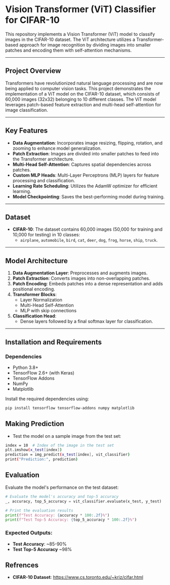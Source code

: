 # Vision Transformer (ViT) Classifier for CIFAR-10

This repository implements a Vision Transformer (ViT) model to classify images in the CIFAR-10 dataset. The ViT architecture utilizes a Transformer-based approach for image recognition by dividing images into smaller patches and encoding them with self-attention mechanisms.

---

## Project Overview

Transformers have revolutionized natural language processing and are now being applied to computer vision tasks. This project demonstrates the implementation of a ViT model on the CIFAR-10 dataset, which consists of 60,000 images (32x32) belonging to 10 different classes. The ViT model leverages patch-based feature extraction and multi-head self-attention for image classification.

---

## Key Features

- **Data Augmentation**: Incorporates image resizing, flipping, rotation, and zooming to enhance model generalization.
- **Patch Extraction**: Images are divided into smaller patches to feed into the Transformer architecture.
- **Multi-Head Self-Attention**: Captures spatial dependencies across patches.
- **Custom MLP Heads**: Multi-Layer Perceptrons (MLP) layers for feature processing and classification.
- **Learning Rate Scheduling**: Utilizes the AdamW optimizer for efficient learning.
- **Model Checkpointing**: Saves the best-performing model during training.

---

## Dataset

- **CIFAR-10**: The dataset contains 60,000 images (50,000 for training and 10,000 for testing) in 10 classes:
  - `airplane`, `automobile`, `bird`, `cat`, `deer`, `dog`, `frog`, `horse`, `ship`, `truck`.

---

## Model Architecture

1. **Data Augmentation Layer**: Preprocesses and augments images.
2. **Patch Extraction**: Converts images into non-overlapping patches.
3. **Patch Encoding**: Embeds patches into a dense representation and adds positional encoding.
4. **Transformer Blocks**:
   - Layer Normalization
   - Multi-Head Self-Attention
   - MLP with skip connections
5. **Classification Head**:
   - Dense layers followed by a final softmax layer for classification.

---

## Installation and Requirements

### Dependencies

- Python 3.8+
- TensorFlow 2.6+ (with Keras)
- TensorFlow Addons
- NumPy
- Matplotlib

Install the required dependencies using:

```bash
pip install tensorflow tensorflow-addons numpy matplotlib
```

## Making Prediction

- Test the model on a sample image from the test set:
``` bash
index = 10  # Index of the image in the test set
plt.imshow(x_test[index])
prediction = img_predict(x_test[index], vit_classifier)
print("Prediction:", prediction)
```

## Evaluation

Evaluate the model's performance on the test dataset:

```python
# Evaluate the model's accuracy and top-5 accuracy
_, accuracy, top_5_accuracy = vit_classifier.evaluate(x_test, y_test)

# Print the evaluation results
print(f"Test Accuracy: {accuracy * 100:.2f}%")
print(f"Test Top-5 Accuracy: {top_5_accuracy * 100:.2f}%")
```

### Expected Outputs:

- **Test Accuracy**: ~85-90%
- **Test Top-5 Accuracy** ~98%

## Refrences

- **CIFAR-10 Dataset**: https://www.cs.toronto.edu/~kriz/cifar.html


